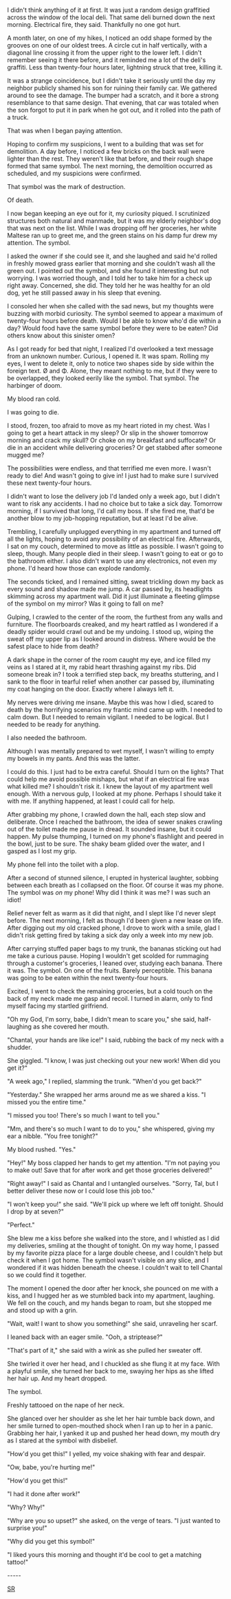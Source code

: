 I didn't think anything of it at first. It was just a random design graffitied across the window of the local deli. That same deli burned down the next morning. Electrical fire, they said. Thankfully no one got hurt.

A month later, on one of my hikes, I noticed an odd shape formed by the grooves on one of our oldest trees. A circle cut in half vertically, with a diagonal line crossing it from the upper right to the lower left. I didn't remember seeing it there before, and it reminded me a lot of the deli's graffiti. Less than twenty-four hours later, lightning struck that tree, killing it.

It was a strange coincidence, but I didn't take it seriously until the day my neighbor publicly shamed his son for ruining their family car. We gathered around to see the damage. The bumper had a scratch, and it bore a strong resemblance to that same design. That evening, that car was totaled when the son forgot to put it in park when he got out, and it rolled into the path of a truck.

That was when I began paying attention. 

Hoping to confirm my suspicions, I went to a building that was set for demolition. A day before, I noticed a few bricks on the back wall were lighter than the rest. They weren't like that before, and their rough shape formed that same symbol. The next morning, the demolition occurred as scheduled, and my suspicions were confirmed.

That symbol was the mark of destruction.

Of death.

I now began keeping an eye out for it, my curiosity piqued. I scrutinized structures both natural and manmade, but it was my elderly neighbor's dog that was next on the list. While I was dropping off her groceries, her white Maltese ran up to greet me, and the green stains on his damp fur drew my attention. The symbol.

I asked the owner if she could see it, and she laughed and said he'd rolled in freshly mowed grass earlier that morning and she couldn't wash all the green out. I pointed out the symbol, and she found it interesting but not worrying. I was worried though, and I told her to take him for a check up right away. Concerned, she did. They told her he was healthy for an old dog, yet he still passed away in his sleep that evening.

I consoled her when she called with the sad news, but my thoughts were buzzing with morbid curiosity. The symbol seemed to appear a maximum of twenty-four hours before death. Would I be able to know who'd die within a day? Would food have the same symbol before they were to be eaten? Did others know about this sinister omen?

As I got ready for bed that night, I realized I'd overlooked a text message from an unknown number. Curious, I opened it. It was spam. Rolling my eyes, I went to delete it, only to notice two shapes side by side within the foreign text. Ø and Φ. Alone, they meant nothing to me, but if they were to be overlapped, they looked eerily like the symbol. That symbol. The harbinger of doom.

My blood ran cold.

I was going to die.

I stood, frozen, too afraid to move as my heart rioted in my chest. Was I going to get a heart attack in my sleep? Or slip in the shower tomorrow morning and crack my skull? Or choke on my breakfast and suffocate? Or die in an accident while delivering groceries? Or get stabbed after someone mugged me?

The possibilities were endless, and that terrified me even more. I wasn't ready to die! And wasn't going to give in! I just had to make sure I survived these next twenty-four hours.

I didn't want to lose the delivery job I'd landed only a week ago, but I didn't want to risk any accidents. I had no choice but to take a sick day. Tomorrow morning, if I survived that long, I'd call my boss. If she fired me, that'd be another blow to my job-hopping reputation, but at least I'd be alive.

Trembling, I carefully unplugged everything in my apartment and turned off all the lights, hoping to avoid any possibility of an electrical fire. Afterwards, I sat on my couch, determined to move as little as possible. I wasn't going to sleep, though. Many people died in their sleep. I wasn't going to eat or go to the bathroom either. I also didn't want to use any electronics, not even my phone. I'd heard how those can explode randomly.

The seconds ticked, and I remained sitting, sweat trickling down my back as every sound and shadow made me jump. A car passed by, its headlights skimming across my apartment wall. Did it just illuminate a fleeting glimpse of the symbol on my mirror? Was it going to fall on me?

Gulping, I crawled to the center of the room, the furthest from any walls and furniture. The floorboards creaked, and my heart rattled as I wondered if a deadly spider would crawl out and be my undoing. I stood up, wiping the sweat off my upper lip as I looked around in distress. Where would be the safest place to hide from death?

A dark shape in the corner of the room caught my eye, and ice filled my veins as I stared at it, my rabid heart thrashing against my ribs. Did someone break in? I took a terrified step back, my breaths stuttering, and I sank to the floor in tearful relief when another car passed by, illuminating my coat hanging on the door. Exactly where I always left it.

My nerves were driving me insane. Maybe this was how I died, scared to death by the horrifying scenarios my frantic mind came up with. I needed to calm down. But I needed to remain vigilant. I needed to be logical. But I needed to be ready for anything.

I also needed the bathroom.

Although I was mentally prepared to wet myself, I wasn't willing to empty my bowels in my pants. And this was the latter.

I could do this. I just had to be extra careful. Should I turn on the lights? That could help me avoid possible mishaps, but what if an electrical fire was what killed me? I shouldn't risk it. I knew the layout of my apartment well enough. With a nervous gulp, I looked at my phone. Perhaps I should take it with me. If anything happened, at least I could call for help.

After grabbing my phone, I crawled down the hall, each step slow and deliberate. Once I reached the bathroom, the idea of sewer snakes crawling out of the toilet made me pause in dread. It sounded insane, but it could happen. My pulse thumping, I turned on my phone's flashlight and peered in the bowl, just to be sure. The shaky beam glided over the water, and I gasped as I lost my grip.

My phone fell into the toilet with a plop.

After a second of stunned silence, I erupted in hysterical laughter, sobbing between each breath as I collapsed on the floor. Of course it was my phone. The symbol was *on* my phone! Why did I think it was me? I was such an idiot!

Relief never felt as warm as it did that night, and I slept like I'd never slept before. The next morning, I felt as though I'd been given a new lease on life. After digging out my old cracked phone, I drove to work with a smile, glad I didn't risk getting fired by taking a sick day only a week into my new job.

After carrying stuffed paper bags to my trunk, the bananas sticking out had me take a curious pause. Hoping I wouldn't get scolded for rummaging through a customer's groceries, I leaned over, studying each banana. There it was. The symbol. On one of the fruits. Barely perceptible. This banana was going to be eaten within the next twenty-four hours.

Excited, I went to check the remaining groceries, but a cold touch on the back of my neck made me gasp and recoil. I turned in alarm, only to find myself facing my startled girlfriend.

"Oh my God, I'm sorry, babe, I didn't mean to scare you," she said, half-laughing as she covered her mouth.

"Chantal, your hands are like ice!" I said, rubbing the back of my neck with a shudder.

She giggled. "I know, I was just checking out your new work! When did you get it?"

"A week ago," I replied, slamming the trunk. "When'd you get back?"

"Yesterday." She wrapped her arms around me as we shared a kiss. "I missed you the entire time."

"I missed you too! There's so much I want to tell you."

"Mm, and there's so much I want to do to you," she whispered, giving my ear a nibble. "You free tonight?"

My blood rushed. "Yes."

"Hey!" My boss clapped her hands to get my attention. "I'm not paying you to make out! Save that for after work and get those groceries delivered!"

"Right away!" I said as Chantal and I untangled ourselves. "Sorry, Tal, but I better deliver these now or I could lose this job too."

"I won't keep you!" she said. "We'll pick up where we left off tonight. Should I drop by at seven?"

"Perfect."

She blew me a kiss before she walked into the store, and I whistled as I did my deliveries, smiling at the thought of tonight. On my way home, I passed by my favorite pizza place for a large double cheese, and I couldn't help but check it when I got home. The symbol wasn't visible on any slice, and I wondered if it was hidden beneath the cheese. I couldn't wait to tell Chantal so we could find it together.

The moment I opened the door after her knock, she pounced on me with a kiss, and I hugged her as we stumbled back into my apartment, laughing. We fell on the couch, and my hands began to roam, but she stopped me and stood up with a grin.

"Wait, wait! I want to show you something!" she said, unraveling her scarf.

I leaned back with an eager smile. "Ooh, a striptease?"

"That's part of it," she said with a wink as she pulled her sweater off.

She twirled it over her head, and I chuckled as she flung it at my face. With a playful smile, she turned her back to me, swaying her hips as she lifted her hair up. And my heart dropped.

The symbol.

Freshly tattooed on the nape of her neck.

She glanced over her shoulder as she let her hair tumble back down, and her smile turned to open-mouthed shock when I ran up to her in a panic. Grabbing her hair, I yanked it up and pushed her head down, my mouth dry as I stared at the symbol with disbelief.

"How'd you get this!" I yelled, my voice shaking with fear and despair.

"Ow, babe, you're hurting me!"

"How'd you get this!"

"I had it done after work!"

"Why? Why!" 

"Why are you so upset?" she asked, on the verge of tears. "I just wanted to surprise you!"

"Why did you get this symbol!"

"I liked yours this morning and thought it'd be cool to get a matching tattoo!"

\-----

[SR](https://www.reddit.com/r/skittishreflections)